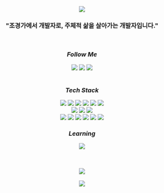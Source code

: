 <!-- 헤더 -->
<div align=center><img src="https://capsule-render.vercel.app/api?type=waving&color=gradient&customColorList=0,2,2,2,2,3&height=230&section=header&text=console.log("Jeongpyo Hong")&fontSize=50&fontAlignY=35" />
</div>

<!-- 한 줄 소개 -->
### <div align=center>"조경가에서 개발자로, 주체적 삶을 살아가는 개발자입니다."</div>
<br/>

<!-- 링크 -->
### <div align=center color=purple>**_Follow Me_**</div>
<div align=center>
  <a href="https://velog.io/@hjeongpyo" target="_blank"><img src="https://img.shields.io/badge/Velog-20C997?style=for-the-badge&logo=Velog&logoColor=white"/></a>  
  <a href="https://bit.ly/3VAg3nY" target="_blank"><img src="https://img.shields.io/badge/Notion-000000?style=for-the-badge&logo=Notion&logoColor=white"/></a>
  <a href="https://www.instagram.com/pyojeong_see/" target="_blank"><img src="https://img.shields.io/badge/Instagram-E4405F?style=for-the-badge&logo=Instagram&logoColor=white"/></a>
</div><br/>

<!-- 기술 스택 -->
### <div align=center color=purple>**_Tech Stack_**</div>
<div align=center>
  <img src="https://img.shields.io/badge/HTML5-E34F26?style=for-the-badge&logo=HTML5&logoColor=white">
  <img src="https://img.shields.io/badge/CSS3-1572B6?style=for-the-badge&logo=CSS3&logoColor=white">
  <img src="https://img.shields.io/badge/JavaScript-F7DF1E?style=for-the-badge&logo=JavaScript&logoColor=white">
  <img src="https://img.shields.io/badge/React-61DAFB?style=for-the-badge&logo=React&logoColor=black"> 
  <img src="https://img.shields.io/badge/Redux-764ABC?style=for-the-badge&logo=Redux&logoColor=white"> 
  <img src="https://img.shields.io/badge/React Query-FF4154?style=for-the-badge&logo=React Query&logoColor=white">
</div>
<div align=center>
  <img src="https://img.shields.io/badge/React Hook Form-EC5990?style=for-the-badge&logo=React&logoColor=white"> 
  <img src="https://img.shields.io/badge/React Router-CA4245?style=for-the-badge&logo=React Router&logoColor=white"> 
  <img src="https://img.shields.io/badge/styled components-DB7093?style=for-the-badge&logo=styled-components&logoColor=white">
</div>
<div align=center>
  <img src="https://img.shields.io/badge/Axios-5A29E4?style=for-the-badge&logo=Axios&logoColor=white">
  <img src="https://img.shields.io/badge/PWA-5A0FC8?style=for-the-badge&logo=PWA&logoColor=white">
  <img src="https://img.shields.io/badge/FCM-FFCA28?style=for-the-badge&logo=Firebase&logoColor=white">
  <img src="https://img.shields.io/badge/Socket.io-010101?style=for-the-badge&logo=Socket.io&logoColor=white">
  <img src="https://img.shields.io/badge/Netlify-00C7B7?style=for-the-badge&logo=Netlify&logoColor=white">
  <img src="https://img.shields.io/badge/GitHub-181717?style=for-the-badge&logo=GitHub&logoColor=white">
</div>

<!-- 배우고 있는 기술 스택 -->
### <div align=center color=purple>**_Learning_**</div>
<div align=center>
  <img src="https://img.shields.io/badge/TypeScript-3178C6?style=for-the-badge&logo=TypeScript&logoColor=white">
</div><br /><br/><br/>

<!-- 사용언어 / 깃헙 스탯 -->
<div align=center>
  <img src="https://github-readme-stats.vercel.app/api?username=Jeongpyo-Hong&show_icons=true"><br/><br/>
  <img src="https://github-readme-stats.vercel.app/api/top-langs/?username=Jeongpyo-Hong&layout=compact&card_width=445">
</div><br />
